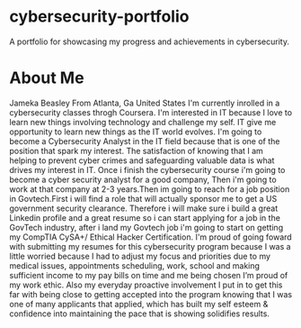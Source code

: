 # cybersecurity-portfolio
A portfolio for showcasing my progress and achievements in cybersecurity.
# About Me 
Jameka Beasley
From Atlanta, Ga United States 
I'm currently inrolled in a cybersecurity classes throgh Coursera. I'm interested in IT because I love to learn new things involving technology and challenge my self. IT give me opportunity to learn new things as the IT world evolves. I'm going to become a Cybersecurity Analyst in the IT field because that is one of the position that spark my interest.
The satisfaction of knowing that I am helping to prevent cyber crimes and safeguarding valuable data is what drives my interest in IT. 
  Once i finish the cybersecurity course i'm going to become a cyber security analyst for a good company, Then i'm going to work at that company at 2-3 years.Then im going to reach for a job position in Govtech.First i will find a role that will actually sponsor me to get a US government security clearance.
Therefore i will make sure i build a great Linkedin profile and a great resume so i can start applying for a job in the GovTech industry, after i land my Govtech job i'm going to start on getting my CompTIA CySA+/ Ethical Hacker Certification.
   I'm proud of going foward with submitting my resumes for this cybersecurity program because  I was a little worried because I had to adjust my focus and priorities due to my medical issues, appointments scheduling, work, school and making sufficient income to my pay bills on time and me being chosen 
I’m proud of my work ethic. Also my everyday proactive involvement I put in to get this far with being close to getting accepted into the program knowing that I was one of many applicants that applied, which has built my self esteem & confidence into maintaining the pace that is showing solidifies results. 